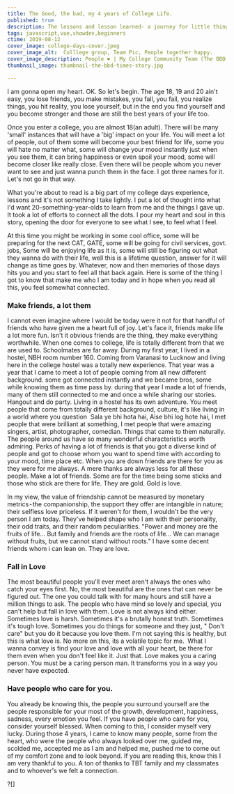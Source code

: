 ```yaml
---
title: The Good, the bad, my 4 years of College Life.
published: true
description: The lessons and lesson learned- a journey for little things or let me rephrase it A journey of that me to this me for the better.
tags: javascript,vue,showdev,beginners
ctime: 2019-08-12
cover_image: college-days-cover.jpeg
cover_image_alt:  Colllege group, Team Pic, People together happy.
cover_image_description: People ❤ | My College Community Team (The BBD Times)
thumbnail_image: thumbnail-the-bbd-times-story.jpg

---
```


I am gonna open my heart. OK. So let's begin.
The age 18, 19 and 20 ain't easy, you lose friends, you make mistakes, you fall, you fail, you realize things, you hit reality, you lose yourself, but in the end you find yourself and you become stronger and those are still the best years of your life too.

Once you enter a college, you are almost 18(an adult). There will be many 'small' instances that will have a 'big' impact on your life. You will meet a lot of people, out of them some will become your best friend for life, some you will hate no matter what, some will change your mood instantly just when you see them, it can bring happiness or even spoil your mood, some will become closer like really close. Even there will be people whom you never want to see and just wanna punch them in the face. I got three names for it. Let's not go in that way.

What you're about to read is a big part of my college days experience, lessons and it's not something I take lightly. I put a lot of thought into what I'd want 20-something-year-olds to learn from me and the things I gave up. It took a lot of efforts to connect all the dots. I pour my heart and soul in this story, opening the door for everyone to see what I see, to feel what I feel.

At this time you might be working in some cool office, some will be preparing for the next CAT, GATE, some will be going for civil services, govt. jobs, Some will be enjoying life as it is,  some will still be figuring out what they wanna do with their life, well this is a lifetime question, answer for it will change as time goes by. Whatever, now and then memories of those days hits you and you start to feel all that back again. Here is some of the thing I got to know that make me who I am today and in hope when you read all this, you feel somewhat connected. 


### Make friends, a lot them
I cannot even imagine where I would be today were it not for that handful of friends who have given me a heart full of joy. Let's face it, friends make life a lot more fun. Isn't it obvious friends are the thing, they make everything worthwhile. When one comes to college, life is totally different from that we are used to. Schoolmates are far away. During my first year, I lived in a hostel, NBH room number 160. Coming from Varanasi to Lucknow and living here in the college hostel was a totally new experience. That year was a year that I came to meet a lot of people coming from all new different background. some got connected instantly and we became bros, some while knowing them as time pass by. during that year I made a lot of friends, many of them still connected to me and once a while sharing our stories. Hangout and do party. Living in a hostel has its own adventure. You meet people that come from totally different background, culture, it's like living in a world where you question 
Sala ye bhi hota hai, Aise bhi log hote hai, I met people that were brilliant at something, I met people that were amazing singers, artist, photographer, comedian. Things that came to them naturally. The people around us have so many wonderful characteristics worth admiring.
Perks of having a lot of friends is that you got a diverse kind of people and got to choose whom you want to spend time with according to your mood, time place etc. When you are down friends are there for you as they were for me always. A mere thanks are always less for all these people. Make a lot of friends. Some are for the time being some sticks and those who stick are there for life. They are gold. Gold is love.


In my view, the value of friendship cannot be measured by monetary metrics - the companionship, the support they offer are intangible in nature; their selfless love priceless. If it weren't for them, I wouldn't be the very person I am today. They've helped shape who I am with their personality, their odd traits, and their random peculiarities.
"Power and money are the fruits of life…
But family and friends are the roots of life…
We can manage without fruits, but we cannot stand without roots."
I have some decent friends whom i can lean on. They are love.
### Fall in Love
The most beautiful people you'll ever meet aren't always the ones who catch your eyes first. No, the most beautiful are the ones that can never be figured out. The one you could talk with for many hours and still have a million things to ask. The people who have mind so lovely and special, you can't help but fall in love with them.
Love is not always kind either. Sometimes love is harsh. Sometimes it's a brutally honest truth. Sometimes it's tough love. Sometimes you do things for someone and they just, " Don't care" but you do it because you love them. I'm not saying this is healthy, but this is what love is. No more on this, its a volatile topic for me. 
What I wanna convey is find your love and love with all your heart, be there for them even when you don't feel like it. Just that. Love makes you a caring person. You must be a caring person man. It transforms you in a way you never have expected. 
### Have people who care for you.
You already be knowing this, the people you surround yourself are the people responsible for your most of the growth, development, happiness, sadness, every emotion you feel. If you have people who care for you, consider yourself blessed. When coming to this, I consider myself very lucky. During those 4 years, I came to know many people, some from the heart, who were the people who always looked over me, guided me, scolded me, accepted me as I am and helped me, pushed me to come out of my comfort zone and to look beyond. If you are reading this, know this I am very thankful to you. A ton of thanks to TBT family and my classmates and to whoever's we felt a connection.

?[]